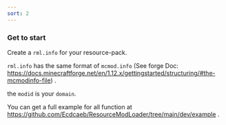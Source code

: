 ```yaml
---
sort: 2
---
```


### Get to start

Create a `rml.info` for your resource-pack.

`rml.info` has the same format of `mcmod.info` (See forge Doc: https://docs.minecraftforge.net/en/1.12.x/gettingstarted/structuring/#the-mcmodinfo-file) .

the `modid` is your `domain`.

You can get a full example for all function at https://github.com/Ecdcaeb/ResourceModLoader/tree/main/dev/example .